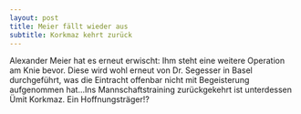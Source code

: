```yaml
---
layout: post
title: Meier fällt wieder aus
subtitle: Korkmaz kehrt zurück
---
```


Alexander Meier hat es erneut erwischt: Ihm steht eine weitere Operation am Knie bevor. Diese wird wohl erneut von Dr. Segesser in Basel durchgeführt, was die Eintracht offenbar nicht mit Begeisterung aufgenommen hat...Ins Mannschaftstraining zurückgekehrt ist unterdessen Ümit Korkmaz. Ein Hoffnungsträger!?


